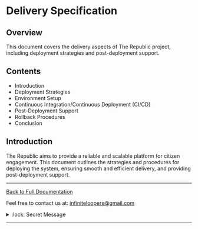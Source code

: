 # Delivery Specification

## Overview

This document covers the delivery aspects of The Republic project, including deployment strategies and post-deployment support.

## Contents

- Introduction
- Deployment Strategies
- Environment Setup
- Continuous Integration/Continuous Deployment (CI/CD)
- Post-Deployment Support
- Rollback Procedures
- Conclusion

## Introduction

The Republic aims to provide a reliable and scalable platform for citizen engagement. This document outlines the strategies and procedures for deploying the system, ensuring smooth and efficient delivery, and providing post-deployment support.

---

[Back to Full Documentation](./../README.md)

Feel free to contact us at: [infiniteloopers@gmail.com](mailto:infiniteloopers@gmail.com)

<details>
    <summary> :lock: Secret Message</summary>
    <br/>
    <p>Thank you for opening this, Have a great day! :smile:</p>
</details>

---